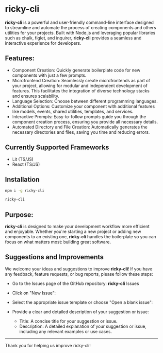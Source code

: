 # ricky-cli

**ricky-cli** is a powerful and user-friendly command-line interface designed to streamline and automate the process of creating components and others utilities for your projects. Built with Node.js and leveraging popular libraries such as chalk, figlet, and inquirer, **ricky-cli** provides a seamless and interactive experience for developers.

## Features:

- Component Creation: Quickly generate boilerplate code for new components with just a few prompts.
- Microfrontend Creation: Seamlessly create microfrontends as part of your project, allowing for modular and independent development of features. This facilitates the integration of diverse technology stacks and ensures scalability.
- Language Selection: Choose between different programming languages.
- Additional Options: Customize your component with additional features like models, events, shared utilities, templates, and services.
- Interactive Prompts: Easy-to-follow prompts guide you through the component creation process, ensuring you provide all necessary details.
- Automated Directory and File Creation: Automatically generates the necessary directories and files, saving you time and reducing errors.

## Currently Supported Frameworks

- Lit (TS/JS)
- React (TS/JS)

## Installation

```bash
npm i -g ricky-cli
```

```bash
ricky-cli
```

## Purpose:

**ricky-cli** is designed to make your development workflow more efficient and enjoyable. Whether you're starting a new project or adding new components to an existing one, **ricky-cli** handles the boilerplate so you can focus on what matters most: building great software.

## Suggestions and Improvements

We welcome your ideas and suggestions to improve **ricky-cli**! If you have any feedback, feature requests, or bug reports, please follow these steps:

- Go to the Issues page of the GitHub repository: **ricky-cli** Issues

- Click on "New Issue":

- Select the appropriate issue template or choose "Open a blank issue":

- Provide a clear and detailed description of your suggestion or issue:

  - Title: A concise title for your suggestion or issue.
  - Description: A detailed explanation of your suggestion or issue, including any relevant examples or use cases.

---

Thank you for helping us improve ricky-cli!
